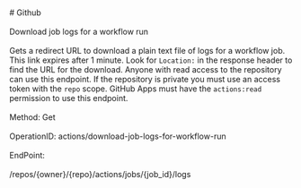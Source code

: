 <br>#     Github</br>
<br>Download job logs for a workflow run</br>
<br>Gets a redirect URL to download a plain text file of logs for a workflow job. This link expires after 1 minute. Look
for `Location:` in the response header to find the URL for the download. Anyone with read access to the repository can
use this endpoint. If the repository is private you must use an access token with the `repo` scope. GitHub Apps must
have the `actions:read` permission to use this endpoint.</br>
<br>Method: Get</br>
<br>OperationID: actions/download-job-logs-for-workflow-run</br>
<br>EndPoint:</br>
<br>/repos/{owner}/{repo}/actions/jobs/{job_id}/logs</br>
